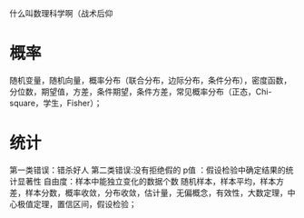 什么叫数理科学啊（战术后仰
# 概率
随机变量，随机向量，概率分布（联合分布，边际分布，条件分布），密度函数，分位数，期望值，方差，条件期望，条件方差，常见概率分布（正态，Chi-square，学生，Fisher）；
# 统计
第一类错误：错杀好人
第二类错误:没有拒绝假的
p值 ：假设检验中确定结果的统计显著性
自由度：样本中能独立变化的数据个数
随机样本，样本平均，样本方差，样本分数，概率收敛，分布收敛，估计量，无偏概念，有效性，大数定理，中心极值定理，置信区间，假设检验；